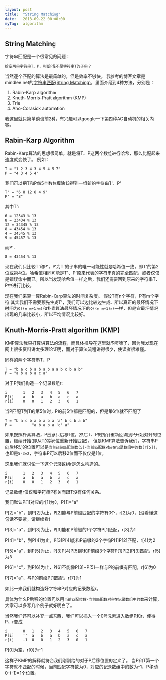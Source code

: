 ```yaml
---
layout: post
title:  "String Matching"
date:   2013-09-22 00:00:00
myTag: 	algorithm
---
```



String Matching
------------------

字符串匹配是一个很常见的问题：

	给定两串字符串T、P，判断P是不是字符串T的子串？

当然逐个匹配的算法是最简单的，但是效率不够快。
我参考的博客文章是mindlee.net的[字符串匹配(String Matching)](http://mindlee.net/2011/11/25/string-matching/)，里面介绍到4种方法，分别是：

1. Rabin-Karp algorithm
2. Knuth-Morris-Pratt algorithm (KMP)
3. Trie
4. Aho-Corasick automation

我这里就只简单谈谈前2种，有兴趣可以google一下第四种AC自动机的相关内容。


Rabin-Karp Algorithm
--------------------
Rabin-Karp算法的思想很简单，就是将T、P这两个数组进行哈希，那么比配起来速度就变快了。
例如：

	T = "1 2 3 4 3 4 5 4 5 7"
	P = "4 3 4 5 4"

我们可以把T和P每5个数位模除13得到一组新的字符串T'，P'

	T' = "6 8 12 8 4 9"
	P' = "8"

其中T':

	6 = 12343 % 13
	8 = 23434 % 13
	12 = 34345 % 13
	8 = 43454 % 13
	4 = 34545 % 13
	9 = 45457 % 13

而P':
	
	8 = 43454 % 13

现在我们只比较T'和P'，P'为T'的子串的唯一可能性就是哈希值一致，即T'的第2位或第4位。哈希值相同可能是T'、P'原来代表的字符串真的完全匹配，或者仅仅是错误命中而已。所以当发现哈希值一样之后，我们还需要回到原来的字符串T、P中进行比较。

现在我们来算一算Rabin-Karp算法的时间复杂度。
假设T有n个字符，P有m个字符
其实我们不需要预先生成T'，我们可以边比较边生成，所以真正的最坏情况下时间为`O((n-m+1)m)`和朴素算法最坏情况下的`O((n-m+1)m)`一样，但是它最坏情况出现的几率比较小，所以平均情况比较好。


Knuth-Morris-Pratt algorithm (KMP)
----------------------------------
KMP算法我只打算讲算法的流程，而具体推导在这里就不啰嗦了，因为我发现在网上很多资料讲太多理论证明，而对于算法流程讲得很少，使读者很难懂。

同样的两个字符串T、P

	T = "b a c b a b a b a a b c b a b"
	P = "a b a b a c a"

对于P我们构造一个记录数组r:

	i		1	2	3	4	5	6	7
	P[i]	a	b	a	b	a	c	a
	r[i]	0	0	1	2	3	0	1

当P匹配T到T的第5位时，P的前5位都是匹配的，但是第6位就不匹配了
	
	T = "b a c b a b a b a 'a' b c b a b"
	P = 		"a b a b a 'c' a"

如果按照朴素算法，P应该只后移1位，然后T、P的指针重新回溯到P开始对齐的位置，继续开始(即从T的第6位重新开始匹配)。
但是KMP算法告诉我们，字符串P向后移动的位置可以是`当前已经匹配位数(5)-当前匹配数对应在记录数组中的数(r[5])`，也即是`5-3=2`，字符串P可以后移2位而不仅仅是1位。

这里我们就讨论一下这个记录数组r是怎么构造的。

	i		1	2	3	4	5	6	7
	P[i]	a	b	a	b	a	c	a
	r[i]	0	0	1	2	3	0	1

记录数组r仅仅和字符串P有关而跟T没有任何关系。

我们默认P[1]对应的r[1]为0，P[1]="a"

P[2]="b"，到P[2]为止，P[2]能与P前缀匹配的字符有0个，r[2]为0，(没看懂这句话不要紧，请继续看)

P[3]="a"，到P[3]为止，P[3]能和P前缀的1个字符P[1]匹配，r[3]为1

P[4]="b"，到P[4]为止，P[3]P[4]能和P前缀的2个字符P[1]P[2]匹配，r[4]为2

P[5]="a"，到P[5]为止，P[3]P[4]P[5]能和P前缀3个字符P[1]P[2]P[3]匹配，r[5]为3

P[6]="c"，到P[6]为止，P[6]不能像P[3]~P[5]一样与P的前缀有匹配，r[6]为0

P[7]="a"，与P的前缀P[1]匹配，r[7]为1

如此一来我们就构造好字符串P对应的记录数组r。

具体为什么P后移的位置可以用`当前匹配位数-当前匹配数对应在记录数组中的数`来计算，大家可以多写几个例子就好明白了。

当然我们还可以补充一点东西，我们可以插入一个0号元素进入数组P和r，使得P、r变成

	i		0	1	2	3	4	5	6	7
	P[i]	''	a	b	a	b	a	c	a
	r[i]	-1	0	0	1	2	3	0	1

P[0]为空，r[0]为-1

这样子KMP的解释就符合我们刚刚给的对于P后移位置的定义了。
当P和T第一个字符就不匹配的时候，当前匹配字符数为0，对应的记录数组中的数为-1，P移动0-(-1)=1个位置。

